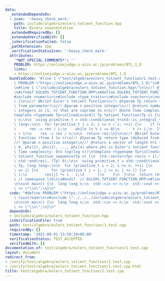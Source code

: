 ```yaml
---
data:
  _extendedDependsOn:
  - icon: ':heavy_check_mark:'
    path: include/algebra/eulers_totient_function.hpp
    title: Binary exponentation
  _extendedRequiredBy: []
  _extendedVerifiedWith: []
  _isVerificationFailed: false
  _pathExtension: cpp
  _verificationStatusIcon: ':heavy_check_mark:'
  attributes:
    '*NOT_SPECIAL_COMMENTS*': ''
    PROBLEM: https://onlinejudge.u-aizu.ac.jp/problems/NTL_1_D
    links:
    - https://onlinejudge.u-aizu.ac.jp/problems/NTL_1_D
  bundledCode: "#line 1 \"test/algebra/eulers_totient_function/1.test.cpp\"\n#define\
    \ PROBLEM \"https://onlinejudge.u-aizu.ac.jp/problems/NTL_1_D\"\n#include <iostream>\n\
    \n#line 1 \"include/algebra/eulers_totient_function.hpp\"\n\n//! @file eulers_totient_function.hpp\n\
    \n#ifndef EULERS_TOTIENT_FUNCTION_HPP\n#define EULERS_TOTIENT_FUNCTION_HPP\n\n\
    #include <numeric>\n#include <type_traits>\n#include <vector>\n\nnamespace lib\
    \ {\n\n//! @brief Euler's totient function\n//! @tparam Tp return type (deduced\
    \ from parameter)\n//! @param n positive integer\n//! @return number of positive\
    \ integers in [1, n] that are coprime to n\n//! @note Time complexity: O(sqrt(n))\n\
    template <typename Tp>\n[[nodiscard]] Tp totient_function(Tp n) {\n  Tp res =\
    \ n;\n\n  using primitive_t = std::conditional_t<std::is_integral_v<Tp>, Tp, long\
    \ long>;\n\n  for (primitive_t i = 2; i <= n / i; ++i) {\n    if (n % i == 0)\n\
    \      res -= res / i;\n    while (n % i == 0)\n      n /= i;\n  }\n\n  if (n\
    \ > 1)\n    res -= res / n;\n\n  return res;\n}\n\n//! @brief Euler's totient\
    \ function (from 1 to n)\n//! @tparam Tp return type (deduced from parameter)\n\
    //! @param n positive integer\n//! @return a vector of length n+1 that contains\
    \ 0, phi(1), phi(2), ..., phi(n) where phi is Euler's totient function\n//! @note\
    \ Time complexity: O(n log(log n))\ntemplate <typename Tp>\n[[nodiscard]] std::vector<Tp>\
    \ totient_function_sequence(Tp n) {\n  std::vector<Tp> res(n + 1);\n  std::iota(std::begin(res),\
    \ std::end(res), (Tp) 0);\n\n  using primitive_t = std::conditional_t<std::is_integral_v<Tp>,\
    \ Tp, long long>;\n\n  for (primitive_t i = 2; i <= n; ++i) {\n    if (res[i]\
    \ == i) {\n      for (primitive_t j = i; j <= n; j += i) {\n        res[j] /=\
    \ i;\n        res[j] *= i - 1;\n      }\n    }\n  }\n\n  return res;\n}\n\n} \
    \ // namespace lib\n\n#endif  // EULERS_TOTIENT_FUNCTION_HPP\n#line 5 \"test/algebra/eulers_totient_function/1.test.cpp\"\
    \n\nint main() {\n  long long n;\n  std::cin >> n;\n  std::cout << lib::totient_function(n)\
    \ << \"\\n\";\n}\n"
  code: "#define PROBLEM \"https://onlinejudge.u-aizu.ac.jp/problems/NTL_1_D\"\n#include\
    \ <iostream>\n\n#include \"../../../include/algebra/eulers_totient_function.hpp\"\
    \n\nint main() {\n  long long n;\n  std::cin >> n;\n  std::cout << lib::totient_function(n)\
    \ << \"\\n\";\n}\n"
  dependsOn:
  - include/algebra/eulers_totient_function.hpp
  isVerificationFile: true
  path: test/algebra/eulers_totient_function/1.test.cpp
  requiredBy: []
  timestamp: '2021-08-01 13:58:19+09:00'
  verificationStatus: TEST_ACCEPTED
  verifiedWith: []
documentation_of: test/algebra/eulers_totient_function/1.test.cpp
layout: document
redirect_from:
- /verify/test/algebra/eulers_totient_function/1.test.cpp
- /verify/test/algebra/eulers_totient_function/1.test.cpp.html
title: test/algebra/eulers_totient_function/1.test.cpp
---
```

